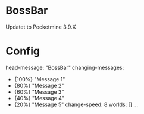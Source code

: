 # BossBar

Updatet to Pocketmine 3.9.X

# Config
head-message: "BossBar"
changing-messages:
- {100%} "Message 1"
- {80%} "Message 2"
- {60%} "Message 3"
- {40%} "Message 4"
- {20%} "Message 5"
change-speed: 8
worlds: []
...

